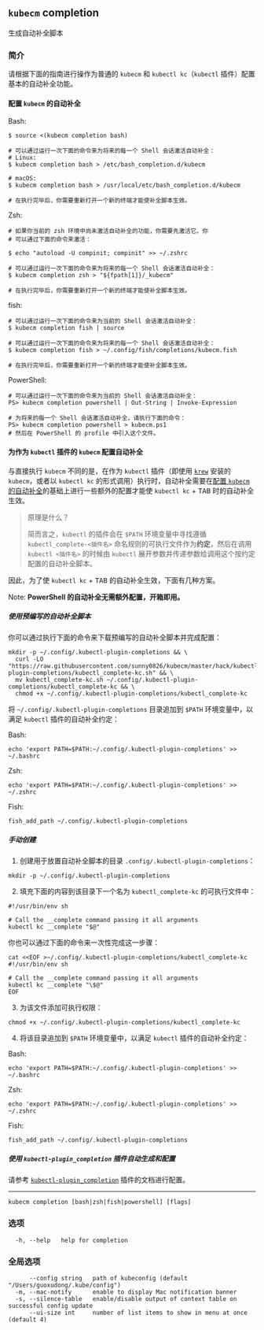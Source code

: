 ## `kubecm` completion

生成自动补全脚本

### 简介

请根据下面的指南进行操作为普通的 `kubecm` 和 `kubectl kc`（`kubectl` 插件）配置基本的自动补全功能。

#### 配置 `kubecm` 的自动补全

Bash:

```shell
$ source <(kubecm completion bash)

# 可以通过运行一次下面的命令来为将来的每一个 Shell 会话激活自动补全：
# Linux:
$ kubecm completion bash > /etc/bash_completion.d/kubecm

# macOS:
$ kubecm completion bash > /usr/local/etc/bash_completion.d/kubecm

# 在执行完毕后，你需要重新打开一个新的终端才能使补全脚本生效。
```

Zsh:

```shell
# 如果你当前的 zsh 环境中尚未激活自动补全的功能，你需要先激活它。你
# 可以通过下面的命令来激活：

$ echo "autoload -U compinit; compinit" >> ~/.zshrc

# 可以通过运行一次下面的命令来为将来的每一个 Shell 会话激活自动补全：
$ kubecm completion zsh > "${fpath[1]}/_kubecm"

# 在执行完毕后，你需要重新打开一个新的终端才能使补全脚本生效。
```

fish:

```shell
# 可以通过运行一次下面的命令来为当前的 Shell 会话激活自动补全：
$ kubecm completion fish | source

# 可以通过运行一次下面的命令来为将来的每一个 Shell 会话激活自动补全：
$ kubecm completion fish > ~/.config/fish/completions/kubecm.fish

# 在执行完毕后，你需要重新打开一个新的终端才能使补全脚本生效。
```

PowerShell:

```shell
# 可以通过运行一次下面的命令来为当前的 Shell 会话激活自动补全：
PS> kubecm completion powershell | Out-String | Invoke-Expression

# 为将来的每一个 Shell 会话激活自动补全，请执行下面的命令：
PS> kubecm completion powershell > kubecm.ps1
# 然后在 PowerShell 的 profile 中引入这个文件。
```

#### 为作为 `kubectl` 插件的 `kubecm` 配置自动补全

与直接执行 `kubecm` 不同的是，在作为 `kubectl` 插件（即使用 [`krew`](https://krew.sigs.k8s.io/) 安装的 `kubecm`，或者以 `kubectl kc` 的形式调用）执行时，自动补全需要在[配置 `kubecm` 的自动补全](#配置-kubecm-的自动补全)的基础上进行一些额外的配置才能使 `kubectl kc` + <kbd>TAB</kbd> 时的自动补全生效。

> 原理是什么？
>
> 简而言之，`kubectl` 的插件会在 `$PATH` 环境变量中寻找遵循 `kubectl_complete-<插件名>` 命名规则的可执行文件作为**约定**，然后在调用 `kubectl <插件名>` 的时候由 `kubectl` 展开参数并传递参数给调用这个按约定配置的自动补全脚本。

因此，为了使 `kubectl kc` + <kbd>TAB</kbd> 的自动补全生效，下面有几种方案。

Note: **PowerShell 的自动补全无需额外配置，开箱即用。**

##### 使用预编写的自动补全脚本

你可以通过执行下面的命令来下载预编写的自动补全脚本并完成配置：

```shell
mkdir -p ~/.config/.kubectl-plugin-completions && \
  curl -LO "https://raw.githubusercontent.com/sunny0826/kubecm/master/hack/kubectl-plugin-completions/kubectl_complete-kc.sh" && \
  mv kubectl_complete-kc.sh ~/.config/.kubectl-plugin-completions/kubectl_complete-kc && \
  chmod +x ~/.config/.kubectl-plugin-completions/kubectl_complete-kc
```

将 `~/.config/.kubectl-plugin-completions` 目录追加到 `$PATH` 环境变量中，以满足 `kubectl` 插件的自动补全约定：

Bash:

```shell
echo 'export PATH=$PATH:~/.config/.kubectl-plugin-completions' >> ~/.bashrc
```

Zsh:

```shell
echo 'export PATH=$PATH:~/.config/.kubectl-plugin-completions' >> ~/.zshrc
```

Fish:

```shell
fish_add_path ~/.config/.kubectl-plugin-completions
```

##### 手动创建

1. 创建用于放置自动补全脚本的目录 `.config/.kubectl-plugin-completions`：

```shell
mkdir -p ~/.config/.kubectl-plugin-completions
```

2. 填充下面的内容到该目录下一个名为 `kubectl_complete-kc` 的可执行文件中：

```shell
#!/usr/bin/env sh

# Call the __complete command passing it all arguments
kubectl kc __complete "$@"
```

你也可以通过下面的命令来一次性完成这一步骤：

```shell
cat <<EOF >~/.config/.kubectl-plugin-completions/kubectl_complete-kc
#!/usr/bin/env sh

# Call the __complete command passing it all arguments
kubectl kc __complete "\$@"
EOF
```

3. 为该文件添加可执行权限：

```shell
chmod +x ~/.config/.kubectl-plugin-completions/kubectl_complete-kc
```

4. 将该目录追加到 `$PATH` 环境变量中，以满足 `kubectl` 插件的自动补全约定：

Bash:

```shell
echo 'export PATH=$PATH:~/.config/.kubectl-plugin-completions' >> ~/.bashrc
```

Zsh:

```shell
echo 'export PATH=$PATH:~/.config/.kubectl-plugin-completions' >> ~/.zshrc
```

Fish:

```shell
fish_add_path ~/.config/.kubectl-plugin-completions
```

##### 使用 `kubectl-plugin_completion` 插件自动生成和配置

请参考 [`kubectl-plugin_completion`](https://github.com/marckhouzam/kubectl-plugin_completion) 插件的文档进行配置。

---

```shell
kubecm completion [bash|zsh|fish|powershell] [flags]
```

### 选项

```
  -h, --help   help for completion
```

### 全局选项

```
      --config string   path of kubeconfig (default "/Users/guoxudong/.kube/config")
  -m, --mac-notify      enable to display Mac notification banner
  -s, --silence-table   enable/disable output of context table on successful config update
      --ui-size int     number of list items to show in menu at once (default 4)
```
